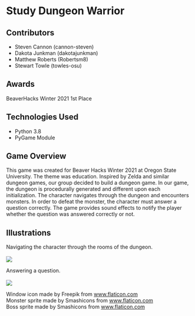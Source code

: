 # Study Dungeon Warrior

## Contributors
- Steven Cannon (cannon-steven)
- Dakota Junkman (dakotajunkman)
- Matthew Roberts (Robertsm8)
- Stewart Towle (towles-osu)

## Awards
BeaverHacks Winter 2021 1st Place

## Technologies Used
- Python 3.8
- PyGame Module

## Game Overview
This game was created for Beaver Hacks Winter 2021 at Oregon State University. The theme was education. Inspired by 
Zelda and similar dungeon games, our group decided to build a dungeon game. In our game, the dungeon is procedurally 
generated and different upon each initialization. The character navigates through the dungeon and encounters monsters. 
In order to defeat the monster, the character must answer a question correctly. The game provides sound effects to 
notify the player whether the question was answered correctly or not. 

## Illustrations
Navigating the character through the rooms of the dungeon. <br/><br/>
![](./gifs/character-nav.gif)

Answering a question. <br/><br/>
![](./gifs/answer-question.gif)



Window icon made by Freepik from www.flaticon.com  
Monster sprite made by Smashicons from www.flaticon.com  
Boss sprite made by Smashicons from www.flaticon.com

